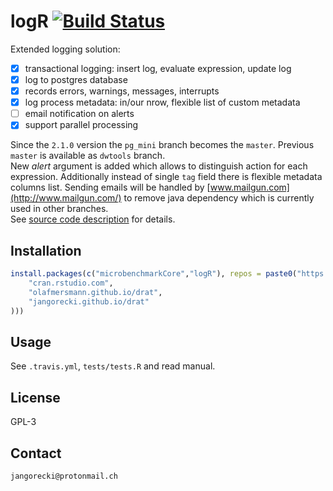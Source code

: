 # logR [![Build Status](https://travis-ci.org/jangorecki/logR.svg?branch=master)](https://travis-ci.org/jangorecki/logR)

Extended logging solution:

- [x] transactional logging: insert log, evaluate expression, update log
- [x] log to postgres database
- [x] records errors, warnings, messages, interrupts
- [x] log process metadata: in/our nrow, flexible list of custom metadata
- [ ] email notification on alerts
- [x] support parallel processing

Since the `2.1.0` version the `pg_mini` branch becomes the `master`. Previous `master` is available as `dwtools` branch.  
New *alert* argument is added which allows to distinguish action for each expression. Additionally instead of single `tag` field there is flexible metadata columns list. Sending emails will be handled by [www.mailgun.com](http://www.mailgun.com/) to remove java dependency which is currently used in other branches.  
See [source code description](inst/doc/doc.md) for details.  

## Installation

```r
install.packages(c("microbenchmarkCore","logR"), repos = paste0("https://",c(
    "cran.rstudio.com",
    "olafmersmann.github.io/drat",
    "jangorecki.github.io/drat"
)))
```

## Usage

See `.travis.yml`, `tests/tests.R` and read manual.

## License

GPL-3

## Contact

`jangorecki@protonmail.ch`
